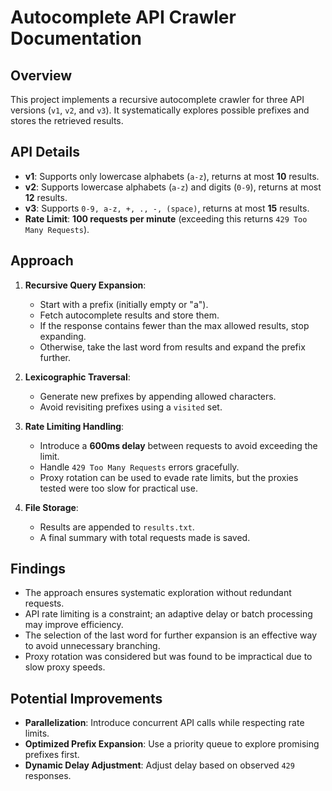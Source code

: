 # Autocomplete API Crawler Documentation

## Overview
This project implements a recursive autocomplete crawler for three API versions (`v1`, `v2`, and `v3`). It systematically explores possible prefixes and stores the retrieved results.

## API Details
- **v1**: Supports only lowercase alphabets (`a-z`), returns at most **10** results.
- **v2**: Supports lowercase alphabets (`a-z`) and digits (`0-9`), returns at most **12** results.
- **v3**: Supports `0-9, a-z, +, ., -, (space)`, returns at most **15** results.
- **Rate Limit**: **100 requests per minute** (exceeding this returns `429 Too Many Requests`).

## Approach
1. **Recursive Query Expansion**: 
   - Start with a prefix (initially empty or "a").
   - Fetch autocomplete results and store them.
   - If the response contains fewer than the max allowed results, stop expanding.
   - Otherwise, take the last word from results and expand the prefix further.

2. **Lexicographic Traversal**:
   - Generate new prefixes by appending allowed characters.
   - Avoid revisiting prefixes using a `visited` set.

3. **Rate Limiting Handling**:
   - Introduce a **600ms delay** between requests to avoid exceeding the limit.
   - Handle `429 Too Many Requests` errors gracefully.
   - Proxy rotation can be used to evade rate limits, but the proxies tested were too slow for practical use.

4. **File Storage**:
   - Results are appended to `results.txt`.
   - A final summary with total requests made is saved.

## Findings
- The approach ensures systematic exploration without redundant requests.
- API rate limiting is a constraint; an adaptive delay or batch processing may improve efficiency.
- The selection of the last word for further expansion is an effective way to avoid unnecessary branching.
- Proxy rotation was considered but was found to be impractical due to slow proxy speeds.

## Potential Improvements
- **Parallelization**: Introduce concurrent API calls while respecting rate limits.
- **Optimized Prefix Expansion**: Use a priority queue to explore promising prefixes first.
- **Dynamic Delay Adjustment**: Adjust delay based on observed `429` responses.



